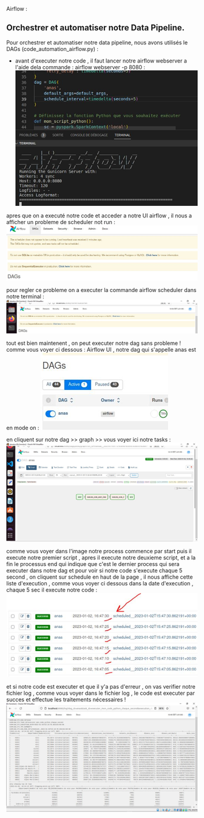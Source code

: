 Airflow :


##  Orchestrer et  automatiser notre Data Pipeline.

Pour orchestrer et automatiser notre data pipeline, nous avons utilisés le DAGs (code_automation_airflow.py) :
- avant d'executer notre code , il faut lancer notre airflow webserver a l'aide dela commande : airflow webserver -p 8080 :
![Run Airflow Webserver](https://github.com/anasdaghai98/airflow/blob/main/airflow%20webserver.JPG)

apres que on a executé notre code et acceder a notre UI airflow , il nous a afficher un probleme de scheduler not run : 
![Error Scheduler](https://github.com/anasdaghai98/airflow/blob/main/before%20run%20scheduler.JPG)

pour regler ce probleme on a executer la commande airflow scheduler dans notre terminal : 
![Probleme resolu](https://github.com/anasdaghai98/airflow/blob/main/after%20run%20scheduler.JPG)

tout est bien maintenent , on peut executer notre dag sans probleme !
comme vous voyer ci dessous : Airflow UI , notre dag qui s'appelle anas est en mode on :
![Dags nommé (anas) is on ](https://github.com/anasdaghai98/airflow/blob/main/dags%20on.JPG)

en cliquent sur notre dag >> graph >> vous voyer ici notre tasks : 
![Process tasks ](https://github.com/anasdaghai98/airflow/blob/main/4tasks.JPG)

comme vous voyer dans l'image notre process commence par start puis il execute notre premier script , apres il execute notre deuxieme script, 
et a la fin le processus end qui indique que c'est le dernier process qui sera executer dans notre dag
et pour voir si notre code s'execute chaque 5 second , on cliquent sur schedule en haut de la page , il nous affiche cette liste d'execution , 
comme vous voyer ci dessous dans la date d'execution , chaque 5 sec il execute notre code :
![Scheduler executed succesfully](https://github.com/anasdaghai98/airflow/blob/main/each%205%20sec%20succesfully.JPG)

et si notre code est executer et que il y'a pas d'erreur , on vas verifier notre fichier log , 
comme vous voyer dans le fichier log , le code est executer par succes  et  effectue les traitements nécessaires !
![Notre fichier Log ](https://github.com/anasdaghai98/airflow/blob/main/log%20file.JPG)



